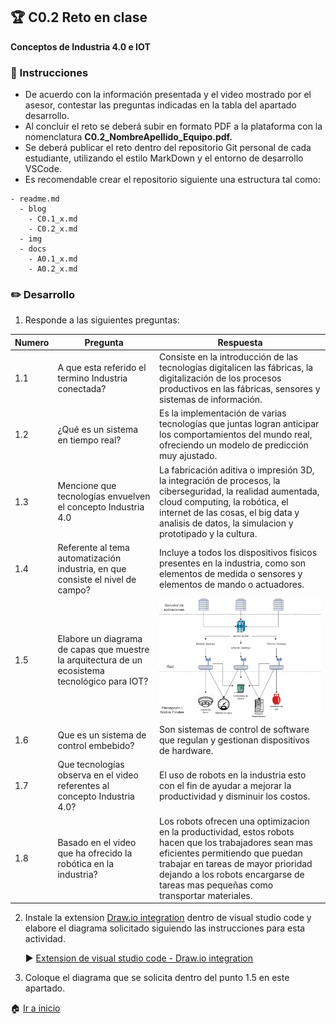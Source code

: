 ## :trophy: C0.2 Reto en clase

**Conceptos de Industria 4.0 e IOT**

### :blue_book: Instrucciones

- De acuerdo con la información presentada y el video mostrado por el asesor, contestar las preguntas indicadas en la tabla del apartado desarrollo.
- Al concluir el reto se deberá subir en formato PDF a la plataforma con la nomenclatura **C0.2_NombreApellido_Equipo.pdf.**
- Se deberá publicar el reto dentro del repositorio Git personal de cada estudiante, utilizando el estilo MarkDown y el entorno de desarrollo VSCode.
- Es recomendable crear el repositorio siguiente una estructura tal como:
```
- readme.md
  - blog
    - C0.1_x.md
    - C0.2_x.md
  - img
  - docs
    - A0.1_x.md
    - A0.2_x.md
```
  
### :pencil2: Desarrollo

1. Responde a las siguientes preguntas:

| Numero | Pregunta                                            | Respuesta  |
| ------ | --------------------------------------------------- | ---------  |
| 1.1      | A que esta referido el termino Industria conectada? | Consiste en la introducción de las tecnologías digitalicen las fábricas, la digitalización de los procesos productivos en las fábricas, sensores y sistemas de información.           |
| 1.2      | ¿Qué es un sistema en tiempo real?                  | Es la implementación de varias tecnologías que juntas logran anticipar los comportamientos del mundo real, ofreciendo un modelo de predicción muy ajustado.          |
| 1.3      | Mencione que tecnologías envuelven el concepto Industria 4.0    | La fabricación aditiva o impresión 3D, la integración de procesos, la ciberseguridad, la realidad aumentada, cloud computing, la robótica, el internet de las cosas, el big data y analisis de datos, la simulacion y prototipado y la cultura.           |
| 1.4      | Referente al tema automatización industria, en que consiste el nivel de campo?                        | Incluye a todos los dispositivos fisicos presentes en la industria, como son elementos de medida o sensores y elementos de mando o actuadores.           |
| 1.5      | Elabore un diagrama de capas que muestre la arquitectura de un ecosistema tecnológico para IOT?                       | !["imagen"](https://github.com/JDavidDiaz/Sistemas-Programables/blob/master/Imgs/diagrama1.drawio.png)           |
| 1.6      | Que es un sistema de control embebido?         | Son sistemas  de control de software que regulan y gestionan dispositivos de hardware.           |
| 1.7      | Que tecnologías observa en el video referentes al concepto Industria 4.0?         | El uso de robots en la industria esto con el fin de ayudar a mejorar la productividad y disminuir los costos.          |
| 1.8      | Basado en el video que ha ofrecido la robótica en la industria?        | Los robots ofrecen una optimizacion en la productividad, estos robots hacen que los trabajadores sean mas eficientes permitiendo que puedan trabajar en tareas de mayor prioridad dejando a los robots encargarse de tareas mas pequeñas como transportar materiales.           |

2. Instale la extension [Draw.io integration](https://marketplace.visualstudio.com/items?itemName=hediet.vscode-drawio) dentro de visual studio code y elabore el diagrama solicitado siguiendo las instrucciones para esta actividad.

    :arrow_forward: [Extension de visual studio code - Draw.io integration](https://www.youtube.com/watch?v=Y47ZlxoDWNI)

3. Coloque el diagrama que se solicita dentro del punto 1.5 en este apartado.
   

:house: [Ir a inicio](https://github.com/JDavidDiaz/Sistemas-Programables)